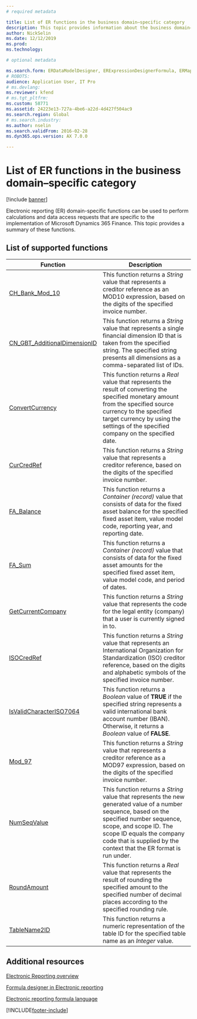 ```yaml
---
# required metadata

title: List of ER functions in the business domain–specific category
description: This topic provides information about the business domain–specific functions that are supported in Electronic reporting (ER).
author: NickSelin
ms.date: 12/12/2019
ms.prod: 
ms.technology: 

# optional metadata

ms.search.form: ERDataModelDesigner, ERExpressionDesignerFormula, ERMappedFormatDesigner, ERModelMappingDesigner
# ROBOTS: 
audience: Application User, IT Pro
# ms.devlang: 
ms.reviewer: kfend
# ms.tgt_pltfrm: 
ms.custom: 58771
ms.assetid: 24223e13-727a-4be6-a22d-4d427f504ac9
ms.search.region: Global
# ms.search.industry: 
ms.author: nselin
ms.search.validFrom: 2016-02-28
ms.dyn365.ops.version: AX 7.0.0

---
```


# List of ER functions in the business domain–specific category

[!include [banner](../includes/banner.md)]

Electronic reporting (ER) domain-specific functions can be used to perform calculations and data access requests that are specific to the implementation of Microsoft Dynamics 365 Finance. This topic provides a summary of these functions.

## List of supported functions

| Function| Description |
|---------|-------------|
| [CH_Bank_Mod_10](er-functions-other-chbankmode10.md) | This function returns a *String* value that represents a creditor reference as an MOD10 expression, based on the digits of the specified invoice number. |
| [CN_GBT_AdditionalDimensionID](er-functions-other-cngbtadditionaldimensionid.md) | This function returns a *String* value that represents a single financial dimension ID that is taken from the specified string. The specified string presents all dimensions as a comma-separated list of IDs. |
| [ConvertCurrency](er-functions-other-convertcurrency.md) | This function returns a *Real* value that represents the result of converting the specified monetary amount from the specified source currency to the specified target currency by using the settings of the specified company on the specified date. |
| [CurCredRef](er-functions-other-curcredref.md) | This function returns a *String* value that represents a creditor reference, based on the digits of the specified invoice number. |
| [FA_Balance](er-functions-other-fabalance.md) | This function returns a *Container (record)* value that consists of data for the fixed asset balance for the specified fixed asset item, value model code, reporting year, and reporting date. |
| [FA_Sum](er-functions-other-fasum.md) | This function returns a *Container (record)* value that consists of data for the fixed asset amounts for the specified fixed asset item, value model code, and period of dates. |
| [GetCurrentCompany](er-functions-other-getcurrentcompany.md) | This function returns a *String* value that represents the code for the legal entity (company) that a user is currently signed in to. |
| [ISOCredRef](er-functions-other-isocredref.md) | This function returns a *String* value that represents an International Organization for Standardization (ISO) creditor reference, based on the digits and alphabetic symbols of the specified invoice number. |
| [IsValidCharacterISO7064](er-functions-other-isvalidchariso7064.md) | This function returns a *Boolean* value of **TRUE** if the specified string represents a valid international bank account number (IBAN). Otherwise, it returns a *Boolean* value of **FALSE**. |
| [Mod_97](er-functions-other-mod97.md) | This function returns a *String* value that represents a creditor reference as a MOD97 expression, based on the digits of the specified invoice number. |
| [NumSeqValue](er-functions-other-numseqvalue.md) | This function returns a *String* value that represents the new generated value of a number sequence, based on the specified number sequence, scope, and scope ID. The scope ID equals the company code that is supplied by the context that the ER format is run under. |
| [RoundAmount](er-functions-other-roundamount.md) | This function returns a *Real* value that represents the result of rounding the specified amount to the specified number of decimal places according to the specified rounding rule. |
| [TableName2ID](er-functions-other-tablename2id.md) | This function returns a numeric representation of the table ID for the specified table name as an *Integer* value. |

## Additional resources

[Electronic Reporting overview](general-electronic-reporting.md)

[Formula designer in Electronic reporting](general-electronic-reporting-formula-designer.md)

[Electronic reporting formula language](er-formula-language.md)


[!INCLUDE[footer-include](../../../includes/footer-banner.md)]